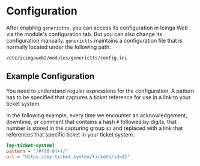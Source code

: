 # Configuration

After enabling `generictts`,
you can access its configuration in Icinga Web via the module's configuration tab.
But you can also change its configuration manually.
`generictts` maintains a configuration file that is normally located under the following path:

```
/etc/icingaweb2/modules/generictts/config.ini
```

## Example Configuration

You need to understand regular expressions for the configuration.
A pattern has to be specified that captures a ticket reference for use in a link to your ticket system.

In the following example, every time we encounter an acknowledgement, downtime, or comment
that contains a hash `#` followed by digits, that number is stored in the capturing group `$1`
and replaced with a link that references that specific ticket in your ticket system.

```ini
[my-ticket-system]
pattern = "/#([0-9]+)/"
url = "https://my.ticket.system/tickets/id=$1"
```
